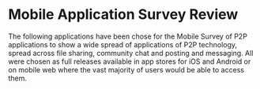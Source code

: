 # Mobile Application Survey Review

The following applications have been chose for the Mobile Survey of P2P applications to show a wide spread of applications of P2P technology, spread across file sharing, community chat and posting and messaging. All were chosen as full releases available in app stores for iOS and Android or on mobile web where the vast majority of users would be able to access them.




